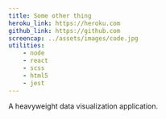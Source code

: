 ```yaml
---
title: Some other thing
heroku_link: https://heroku.com
github_link: https://github.com
screencap: ../assets/images/code.jpg
utilities: 
    - node
    - react
    - scss
    - html5
    - jest
---
```


A heavyweight data visualization application.